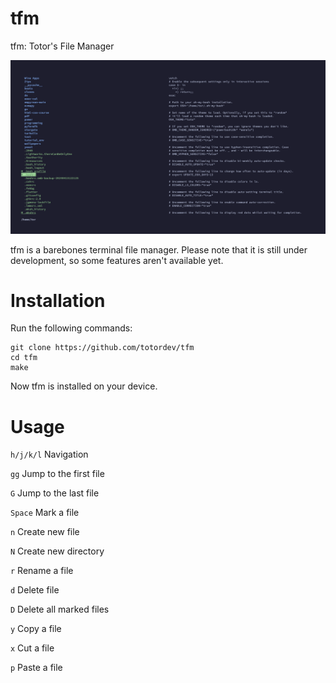 # tfm

tfm: Totor's File Manager

![](https://github.com/totordev/tfm/blob/main/Feb18_04:24:35PM.png?raw=true)

tfm is a barebones terminal file manager. Please note that it is still under development, so some features aren't available yet.

# Installation

Run the following commands:
```
git clone https://github.com/totordev/tfm
cd tfm
make
```

Now tfm is installed on your device.

# Usage

`h/j/k/l` Navigation

`gg` Jump to the first file

`G` Jump to the last file

`Space` Mark a file

`n` Create new file

`N` Create new directory

`r` Rename a file

`d` Delete file

`D` Delete all marked files

`y` Copy a file

`x` Cut a file

`p` Paste a file
